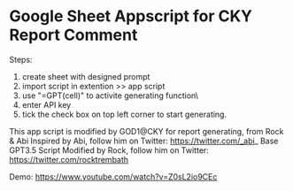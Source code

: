#  Google Sheet Appscript for CKY Report Comment

Steps:
1. create sheet with designed prompt
2. import script in extention >> app script
3. use "=GPT(cell)" to activite generating function\
4. enter API key
5. tick the check box on top left corner to start generating. 

This app script is modified by GOD1@CKY for report generating, from Rock & Abi 
Inspired by Abi, follow him on Twitter: https://twitter.com/_abi_
Base GPT3.5 Script Modified by Rock, follow him on Twitter: https://twitter.com/rocktrembath

Demo: https://www.youtube.com/watch?v=Z0sL2io9CEc
